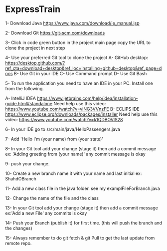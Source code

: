 # ExpressTrain

1- Download Java https://www.java.com/download/ie_manual.jsp

2- Download Git https://git-scm.com/downloads

3- Click in code green button in the project main page copy the URL to clone the project in next step

4- Use your preferred Git tool to clone the project
   A- GitHub desktop: https://desktop.github.com/?ref_cta=download+desktop&ref_loc=installing+github+desktop&ref_page=docs
   B- Use Git in your IDE 
   C- Use Command prompt 
   D- Use Git Bash 

5- To run the application you need to have an IDE in your PC. Install one from the following. 

  A- IntelliJ IDEA  https://www.jetbrains.com/help/idea/installation-guide.html#standalone
      Need help use this video: https://www.youtube.com/watch?v=viNG3VVnzFE
  B- ECLIPS IDE https://www.eclipse.org/downloads/packages/installer
      Need help use this video: https://www.youtube.com/watch?v=k1QDBOVlS28

6- In your IDE go to src/main/java/HelloPassengers.java

7- Add 'Hello I'm (your name) from (your state)'

8- In your Git tool add your change (stage it) then add a commit message ex: 'Adding greeting from (your name)' any commit message is okay

9- push your change. 

10- Create a new branch name it with your name and last initial ex: ShahdOBranch

11- Add a new class file in the java folder. see my examplFileForBranch.java

12- Change the name of the file and the class 

13- In your Git tool add your change (stage it) then add a commit message ex:'Add a new File' any commits is okay

14- Push your Branch (publish it) for first time. (this will push the branch and the changes) 

15- Always remember to do git fetch & git Pull to get the last update from remote repo.
 

   

